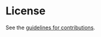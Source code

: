 # License

See the
[guidelines for contributions](https://github.com/arndt-s/wimse-credential-exchange/blob/main/CONTRIBUTING.md).
